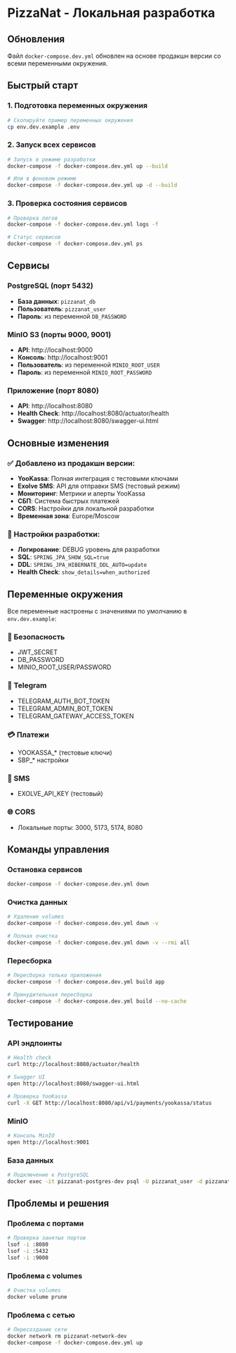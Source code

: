 # PizzaNat - Локальная разработка

## Обновления
Файл `docker-compose.dev.yml` обновлен на основе продакшн версии со всеми переменными окружения.

## Быстрый старт

### 1. Подготовка переменных окружения
```bash
# Скопируйте пример переменных окружения
cp env.dev.example .env
```

### 2. Запуск всех сервисов
```bash
# Запуск в режиме разработки
docker-compose -f docker-compose.dev.yml up --build

# Или в фоновом режиме
docker-compose -f docker-compose.dev.yml up -d --build
```

### 3. Проверка состояния сервисов
```bash
# Проверка логов
docker-compose -f docker-compose.dev.yml logs -f

# Статус сервисов
docker-compose -f docker-compose.dev.yml ps
```

## Сервисы

### PostgreSQL (порт 5432)
- **База данных**: `pizzanat_db`
- **Пользователь**: `pizzanat_user`
- **Пароль**: из переменной `DB_PASSWORD`

### MinIO S3 (порты 9000, 9001)
- **API**: http://localhost:9000
- **Консоль**: http://localhost:9001
- **Пользователь**: из переменной `MINIO_ROOT_USER`
- **Пароль**: из переменной `MINIO_ROOT_PASSWORD`

### Приложение (порт 8080)
- **API**: http://localhost:8080
- **Health Check**: http://localhost:8080/actuator/health
- **Swagger**: http://localhost:8080/swagger-ui.html

## Основные изменения

### ✅ Добавлено из продакшн версии:
- **YooKassa**: Полная интеграция с тестовыми ключами
- **Exolve SMS**: API для отправки SMS (тестовый режим)
- **Мониторинг**: Метрики и алерты YooKassa
- **СБП**: Система быстрых платежей
- **CORS**: Настройки для локальной разработки
- **Временная зона**: Europe/Moscow

### 🔧 Настройки разработки:
- **Логирование**: DEBUG уровень для разработки
- **SQL**: `SPRING_JPA_SHOW_SQL=true`
- **DDL**: `SPRING_JPA_HIBERNATE_DDL_AUTO=update`
- **Health Check**: `show_details=when_authorized`

## Переменные окружения

Все переменные настроены с значениями по умолчанию в `env.dev.example`:

### 🔐 Безопасность
- JWT_SECRET
- DB_PASSWORD  
- MINIO_ROOT_USER/PASSWORD

### 📱 Telegram
- TELEGRAM_AUTH_BOT_TOKEN
- TELEGRAM_ADMIN_BOT_TOKEN
- TELEGRAM_GATEWAY_ACCESS_TOKEN

### 💳 Платежи
- YOOKASSA_* (тестовые ключи)
- SBP_* настройки

### 📧 SMS
- EXOLVE_API_KEY (тестовый)

### 🌐 CORS
- Локальные порты: 3000, 5173, 5174, 8080

## Команды управления

### Остановка сервисов
```bash
docker-compose -f docker-compose.dev.yml down
```

### Очистка данных
```bash
# Удаление volumes
docker-compose -f docker-compose.dev.yml down -v

# Полная очистка
docker-compose -f docker-compose.dev.yml down -v --rmi all
```

### Пересборка
```bash
# Пересборка только приложения
docker-compose -f docker-compose.dev.yml build app

# Принудительная пересборка
docker-compose -f docker-compose.dev.yml build --no-cache
```

## Тестирование

### API эндпоинты
```bash
# Health check
curl http://localhost:8080/actuator/health

# Swagger UI
open http://localhost:8080/swagger-ui.html

# Проверка YooKassa
curl -X GET http://localhost:8080/api/v1/payments/yookassa/status
```

### MinIO
```bash
# Консоль MinIO
open http://localhost:9001
```

### База данных
```bash
# Подключение к PostgreSQL
docker exec -it pizzanat-postgres-dev psql -U pizzanat_user -d pizzanat_db
```

## Проблемы и решения

### Проблема с портами
```bash
# Проверка занятых портов
lsof -i :8080
lsof -i :5432
lsof -i :9000
```

### Проблема с volumes
```bash
# Очистка volumes
docker volume prune
```

### Проблема с сетью
```bash
# Пересоздание сети
docker network rm pizzanat-network-dev
docker-compose -f docker-compose.dev.yml up
```